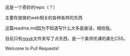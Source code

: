 这是一个奇妙的repo（？）

主要存放做的web相关的各种各样的东西

这篇readme.md因为不知道写什么大多是废话，相信我。

目前只有[msyk](/msyk)文件夹写了点东西，是一个美师优课的美化CSS。

Welcome to Pull Requests!